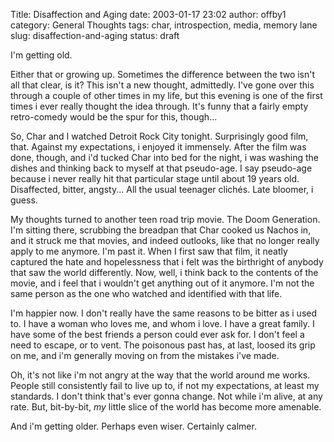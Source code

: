 Title: Disaffection and Aging
date: 2003-01-17 23:02
author: offby1
category: General Thoughts
tags: char, introspection, media, memory lane
slug: disaffection-and-aging
status: draft

I'm getting old.

Either that or growing up. Sometimes the difference between the two isn't all that clear, is it? This isn't a new thought, admittedly. I've gone over this through a couple of other times in my life, but this evening is one of the first times i ever really thought the idea through. It's funny that a fairly empty retro-comedy would be the spur for this, though\...

So, Char and I watched Detroit Rock City tonight. Surprisingly good film, that. Against my expectations, i enjoyed it immensely. After the film was done, though, and i'd tucked Char into bed for the night, i was washing the dishes and thinking back to myself at that pseudo-age. I say pseudo-age because i never really hit that particular stage until about 19 years old. Disaffected, bitter, angsty\... All the usual teenager clichés. Late bloomer, i guess.

My thoughts turned to another teen road trip movie. The Doom Generation. I'm sitting there, scrubbing the breadpan that Char cooked us Nachos in, and it struck me that movies, and indeed outlooks, like that no longer really apply to me anymore. I'm past it. When I first saw that film, it neatly captured the hate and hopelessness that i felt was the birthright of anybody that saw the world differently. Now, well, i think back to the contents of the movie, and i feel that i wouldn't get anything out of it anymore. I'm not the same person as the one who watched and identified with that life.

I'm happier now. I don't really have the same reasons to be bitter as i used to. I have a woman who loves me, and whom i love. I have a great family. I have some of the best friends a person could ever ask for. I don't feel a need to escape, or to vent. The poisonous past has, at last, loosed its grip on me, and i'm generally moving on from the mistakes i've made.

Oh, it's not like i'm not angry at the way that the world around me works. People still consistently fail to live up to, if not my expectations, at least my standards. I don't think that's ever gonna change. Not while i'm alive, at any rate. But, bit-by-bit, *my* little slice of the world has become more amenable.

And i'm getting older. Perhaps even wiser. Certainly calmer.
